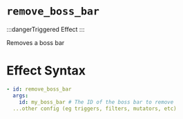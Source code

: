 # `remove_boss_bar`
:::dangerTriggered Effect
:::

Removes a boss bar

# Effect Syntax
```yaml
- id: remove_boss_bar
  args:
    id: my_boss_bar # The ID of the boss bar to remove
  ...other config (eg triggers, filters, mutators, etc)
```

